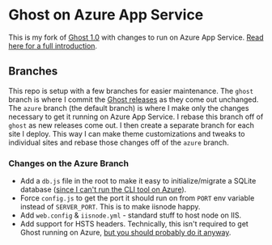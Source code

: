 # Ghost on Azure App Service

This is my fork of [Ghost 1.0](https://github.com/tryghost/ghost) with changes to run on Azure App Service. [Read here for a full introduction](https://www.chadly.net/ghost-on-azure/).

## Branches

This repo is setup with a few branches for easier maintenance. The `ghost` branch is where I commit the [Ghost releases](https://github.com/tryghost/ghost/releases) as they come out unchanged. The `azure` branch (the default branch) is where I make only the changes necessary to get it running on Azure App Service. I rebase this branch off of `ghost` as new releases come out. I then create a separate branch for each site I deploy. This way I can make theme customizations and tweaks to individual sites and rebase those changes off of the `azure` branch.

### Changes on the Azure Branch

* Add a `db.js` file in the root to make it easy to initialize/migrate a SQLite database ([since I can't run the CLI tool on Azure](https://www.chadly.net/ghost-on-azure/#clitool)).
* Force `config.js` to get the port it should run on from `PORT` env variable instead of `SERVER_PORT`. This is to make iisnode happy.
* Add `web.config` & `iisnode.yml` - standard stuff to host node on IIS.
* Add support for HSTS headers. Technically, this isn't required to get Ghost running on Azure, [but you should probably do it anyway](https://www.hanselman.com/blog/HowToEnableHTTPStrictTransportSecurityHSTSInIIS7.aspx).

